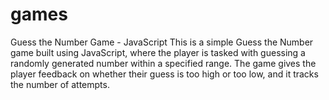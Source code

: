 # games
Guess the Number Game - JavaScript This is a simple Guess the Number game built using JavaScript, where the player is tasked with guessing a randomly generated number within a specified range. The game gives the player feedback on whether their guess is too high or too low, and it tracks the number of attempts.

